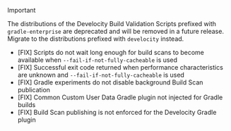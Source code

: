 > [!IMPORTANT]
> The distributions of the Develocity Build Validation Scripts prefixed with `gradle-enterprise` are deprecated and will be removed in a future release. Migrate to the distributions prefixed with `develocity` instead.

- [FIX] Scripts do not wait long enough for build scans to become available when `--fail-if-not-fully-cacheable` is used
- [FIX] Successful exit code returned when performance characteristics are unknown and `--fail-if-not-fully-cacheable` is used
- [FIX] Gradle experiments do not disable background Build Scan publication
- [FIX] Common Custom User Data Gradle plugin not injected for Gradle builds
- [FIX] Build Scan publishing is not enforced for the Develocity Gradle plugin
